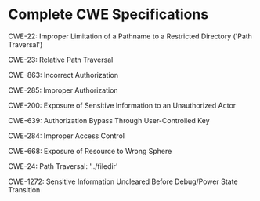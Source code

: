 

# Complete CWE Specifications

CWE-22: Improper Limitation of a Pathname to a Restricted Directory ('Path Traversal')

CWE-23: Relative Path Traversal

CWE-863: Incorrect Authorization

CWE-285: Improper Authorization

CWE-200: Exposure of Sensitive Information to an Unauthorized Actor

CWE-639: Authorization Bypass Through User-Controlled Key

CWE-284: Improper Access Control

CWE-668: Exposure of Resource to Wrong Sphere

CWE-24: Path Traversal: '../filedir'

CWE-1272: Sensitive Information Uncleared Before Debug/Power State Transition